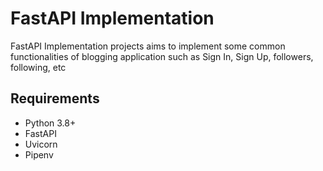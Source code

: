 # FastAPI Implementation

FastAPI Implementation projects aims to implement some common functionalities of blogging application such as Sign In, 
Sign Up, followers, following, etc

## Requirements

- Python 3.8+
- FastAPI
- Uvicorn
- Pipenv
